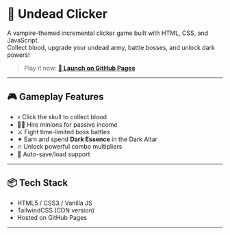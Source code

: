 # 🧛 Undead Clicker

A vampire-themed incremental clicker game built with HTML, CSS, and JavaScript.  
Collect blood, upgrade your undead army, battle bosses, and unlock dark powers!

> Play it now: [**🔗 Launch on GitHub Pages**](https://tyfricko.github.io/undead-clicker/)

---

## 🎮 Gameplay Features

- 💀 Click the skull to collect blood
- 🧟‍♂️ Hire minions for passive income
- ⚔️ Fight time-limited boss battles
- ✦ Earn and spend **Dark Essence** in the Dark Altar
- 🔥 Unlock powerful combo multipliers
- 💾 Auto-save/load support

---

## 📦 Tech Stack

- HTML5 / CSS3 / Vanilla JS
- TailwindCSS (CDN version)
- Hosted on GitHub Pages

---


